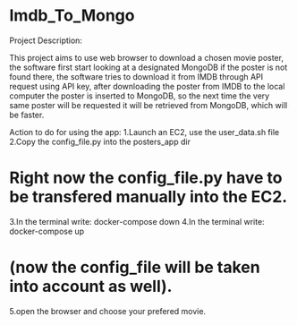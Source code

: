 # Imdb_To_Mongo

Project Description:

This project aims to use web browser to download a chosen movie poster,
the software first start looking at a designated MongoDB if the poster is not found there,
the software tries to download it from IMDB through API request using API key,
after downloading the poster from IMDB to the local computer the poster is inserted to MongoDB,
so the next time the very same poster will be requested it will be retrieved from MongoDB,
which will be faster.

Action to do for using the app:
1.Launch an EC2, use the user_data.sh file
2.Copy the config_file.py into the posters_app dir

# Right now the config_file.py have to be transfered manually into the EC2.

3.In the terminal write: docker-compose down
4.In the terminal write: docker-compose up

# (now the config_file will be taken into account as well).

5.open the browser and choose your prefered movie.
